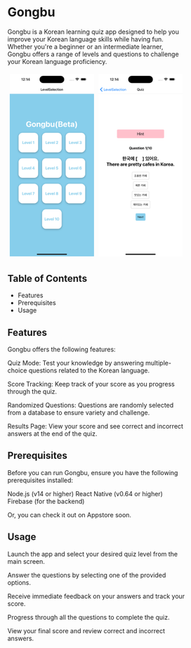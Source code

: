 # Gongbu
Gongbu is a Korean learning quiz app designed to help you improve your Korean language skills while having fun. Whether you're a beginner or an intermediate learner, Gongbu offers a range of levels and questions to challenge your Korean language proficiency.


<style>
* {
  box-sizing: border-box;
}

.row {
  display: flex;
}

.column {
  flex: 45%;
  padding: 5px;
}
</style>

<div class="row">
  <div class="column">
    <img src="mainScreen.png" alt="mainScreen" style="width:100%">
  </div>
  <div class="column">
    <img src="quizScreen.png" alt="quizScreen" style="width:100%">
  </div>
</div>


## Table of Contents
* Features
* Prerequisites
* Usage

## Features
Gongbu offers the following features:

Quiz Mode: Test your knowledge by answering multiple-choice questions related to the Korean language.

Score Tracking: Keep track of your score as you progress through the quiz.

Randomized Questions: Questions are randomly selected from a database to ensure variety and challenge.

Results Page: View your score and see correct and incorrect answers at the end of the quiz.

## Prerequisites
Before you can run Gongbu, ensure you have the following prerequisites installed:

Node.js (v14 or higher)
React Native (v0.64 or higher)
Firebase (for the backend)

Or, you can check it out on Appstore soon.

## Usage
Launch the app and select your desired quiz level from the main screen.

Answer the questions by selecting one of the provided options.

Receive immediate feedback on your answers and track your score.

Progress through all the questions to complete the quiz.

View your final score and review correct and incorrect answers.
